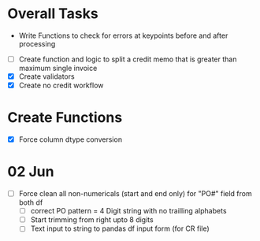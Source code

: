 
# Overall Tasks
- Write Functions to check for errors at keypoints before and after processing
- [ ] Create function and logic to split a credit memo that is greater than maximum single invoice
- [x] Create validators
- [x] Create no credit workflow

# Create Functions
- [x] Force column dtype conversion

# 02 Jun 
- [ ] Force clean all non-numericals (start and end only) for "PO#" field from both df 
    - [ ] correct PO pattern = 4 Digit string with no trailling alphabets
    - [ ] Start trimming from right upto 8 digits
    - [ ] Text input to string to pandas df input form (for CR file)